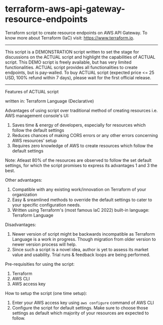 # terraform-aws-api-gateway-resource-endpoints

Terraform script to create resource endpoints on AWS API Gateway. To know more about Terraform (IaC) visit: https://www.terraform.io.

---
This script is a DEMONSTRATION script written to set the stage for discussions on the ACTUAL script and highlight the capabilities of ACTUAL script. This DEMO script is freely available, but has very limited functionalities. ACTUAL script provides all functionalities to create endpoints, but is pay-walled. To buy ACTUAL script (expected price <= 25 USD, 100% refund within 7 days), please wait for the first official release.

---
Features of ACTUAL script

written in: Terraform Language (Declarative)

Advantages of using script over traditional method of creating resources i.e. AWS management console's UI:
1. Saves time & energy of developers, especially for resources which follow the default settings
2. Reduces chances of making CORS errors or any other errors concerning AWS resources' setup
3. Requires zero knowledge of AWS to create resources which follow the default settings

Note: Atleast 80% of the resources are observed to follow the set default settings, for which the script promises to express its advantages 1 and 3 the best.

Other advantages:
1. Compatible with any existing work/innovation on Terraform of your organization
2. Easy & sreamlined methods to override the default settings to cater to your specific configuration needs.
3. Written using Terraform's (most famous IaC 2022) built-in language: Terraform Language

Disadvantages:
1. Newer version of script might be backwards incompatible as Terraform Language is a work in progress. Though migration from older version to newer version process will help.
2. Since such a script is a novel idea, author is yet to assess its market value and usability. Trial runs & feedback loops are being performed.

Pre-requisities for using the script:
1. Terraform
2. AWS CLI
3. AWS access key

How to setup the script (one time setup):
1. Enter your AWS access key using `aws configure` command of AWS CLI
2. Configure the script for default settings. Make sure to choose those settings as default which majority of your resources are expected to follow.
